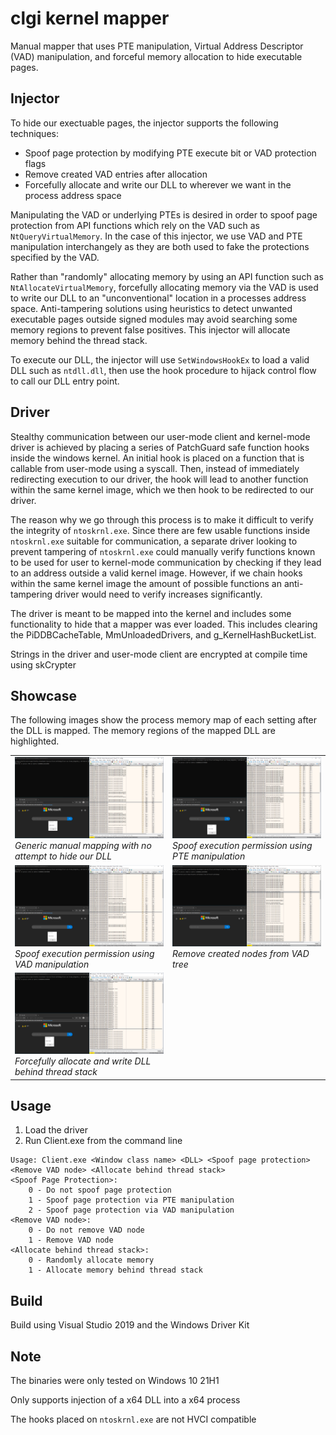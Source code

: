 # clgi kernel mapper
Manual mapper that uses PTE manipulation, Virtual Address Descriptor (VAD) manipulation, and forceful memory allocation to hide executable pages.

## Injector
To hide our exectuable pages, the injector supports the following techniques:
- Spoof page protection by modifying PTE execute bit or VAD protection flags
- Remove created VAD entries after allocation
- Forcefully allocate and write our DLL to wherever we want in the process address space

Manipulating the VAD or underlying PTEs is desired in order to spoof page protection from API functions which rely on the VAD such as `NtQueryVirtualMemory`. In the case of this injector, we use VAD and PTE manipulation interchangely as they are both used to fake the protections specified by the VAD.

Rather than "randomly" allocating memory by using an API function such as `NtAllocateVirtualMemory`, forcefully allocating memory via the VAD is used to write our DLL to an "unconventional" location in a processes address space. Anti-tampering solutions using heuristics to detect unwanted executable pages outside signed modules may avoid searching some memory regions to prevent false positives. This injector will allocate memory behind the thread stack.

To execute our DLL, the injector will use `SetWindowsHookEx` to load a valid DLL such as `ntdll.dll`, then use the hook procedure to hijack control flow to call our DLL entry point.

## Driver
Stealthy communication between our user-mode client and kernel-mode driver is achieved by placing a series of PatchGuard safe function hooks inside the windows kernel. An initial hook is placed on a function that is callable from user-mode using a syscall. Then, instead of immediately redirecting execution to our driver, the hook will lead to another function within the same kernel image, which we then hook to be redirected to our driver. 

The reason why we go through this process is to make it difficult to verify the integrity of `ntoskrnl.exe`. Since there are few usable functions inside `ntoskrnl.exe` suitable for communication, a separate driver looking to prevent tampering of `ntoskrnl.exe` could manually verify functions known to be used for user to kernel-mode communication by checking if they lead to an address outside a valid kernel image. However, if we chain hooks within the same kernel image the amount of possible functions an anti-tampering driver would need to verify increases significantly.

The driver is meant to be mapped into the kernel and includes some functionality to hide that a mapper was ever loaded. This includes clearing the PiDDBCacheTable, MmUnloadedDrivers, and g_KernelHashBucketList.

Strings in the driver and user-mode client are encrypted at compile time using skCrypter

## Showcase
The following images show the process memory map of each setting after the DLL is mapped. The memory regions of the mapped DLL are highlighted.

<table><tr>
<td> 
   <img src="Images/NoSpoofing.PNG" width="550"/></br>
   <em>Generic manual mapping with no attempt to hide our DLL</em>
</td>
<td> 
   <img src="Images/PteSpoofing.PNG" width="550"/></br>
   <em>Spoof execution permission using PTE manipulation</em>
</td>
<tr>
<td> 
   <img src="Images/VadSpoofing.PNG" width="550"/></br>
   <em>Spoof execution permission using VAD manipulation</em>
</td>
<td> 
   <img src="Images/RemoveVadNode.PNG" width="550"/></br>
   <em>Remove created nodes from VAD tree</em>
</td>
<tr>
<td> 
   <img src="Images/BehindThreadStack.PNG" width="550"/></br>
   <em>Forcefully allocate and write DLL behind thread stack</em>
</td>
</tr></table>

## Usage
1. Load the driver
2. Run Client.exe from the command line

```
Usage: Client.exe <Window class name> <DLL> <Spoof page protection> <Remove VAD node> <Allocate behind thread stack>
<Spoof Page Protection>:
	0 - Do not spoof page protection
	1 - Spoof page protection via PTE manipulation
    2 - Spoof page protection via VAD manipulation
<Remove VAD node>:
	0 - Do not remove VAD node
	1 - Remove VAD node
<Allocate behind thread stack>:
	0 - Randomly allocate memory
	1 - Allocate memory behind thread stack
```

## Build
Build using Visual Studio 2019 and the Windows Driver Kit

## Note
The binaries were only tested on Windows 10 21H1

Only supports injection of a x64 DLL into a x64 process

The hooks placed on `ntoskrnl.exe` are not HVCI compatible

